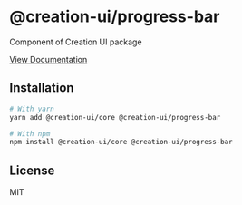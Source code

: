 # @creation-ui/progress-bar

Component of Creation UI package

[View Documentation](https://creation-ui.dev/)

## Installation

```bash
# With yarn
yarn add @creation-ui/core @creation-ui/progress-bar

# With npm
npm install @creation-ui/core @creation-ui/progress-bar
```

## License

MIT

